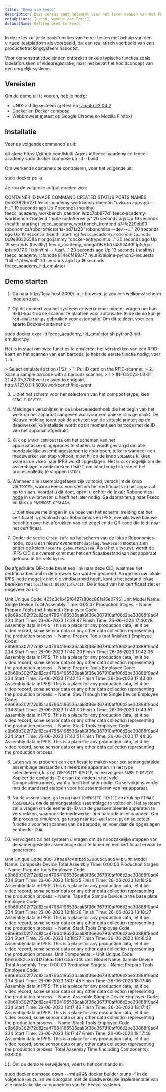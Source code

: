 ```yaml
---
title: "Demo van Feecc"
description: Deze cursus gaat helemaal over het leren kennen van het Feecc-systeem en al zijn componenten.
metaOptions: [Leren, wennen aan Feecc]
defaultName: Getting Used to Feecc
---
```


<RoboAcademyText fWeight="500">
In deze les zul je de basisfuncties van Feecc testen met behulp van een virtueel testplatform als voorbeeld, dat een realistisch voorbeeld van een productietrackingsysteem nabootst.
</RoboAcademyText>

Voor demonstratiedoeleinden ontbreken enkele typische functies zoals labelafdrukken of videoregistratie, maar het bevat het hoofdconcept van een dergelijk systeem.

## Vereisten

Om de demo uit te voeren, heb je nodig:

- UNIX-achtig systeem (getest op [Ubuntu 22.04.2](https://releases.ubuntu.com/jammy/)
- [Docker](https://docs.docker.com/engine/install/ubuntu/) en [Docker compose](https://docs.docker.com/compose/)
- Webbrowser (getest op Google Chrome en Mozilla Firefox)

## Installatie

Voer de volgende commando's uit:

<LessonCodeWrapper language="bash">
git clone https://github.com/Multi-Agent-io/feecc-academy
cd feecc-academy
sudo docker compose up -d --build
</LessonCodeWrapper>

Om werkende containers te controleren, voer het volgende uit:

<LessonCodeWrapper language="bash">
sudo docker ps -a
</LessonCodeWrapper>

Je zou de volgende output moeten zien:

<LessonCodeWrapper language="bash" codeClass="big-code" noLines noCopyIcon>
CONTAINER ID   IMAGE                               COMMAND                  CREATED          STATUS                             PORTS     NAMES
0db8382bb271   feecc-academy-workbench-daemon      "uvicorn app:app --h…"   19 seconds ago   Up 7 seconds (healthy)                       feecc_academy_workbench_daemon
0dbc7bb977d1   feecc-academy-workbench-frontend    "node nodeServer.js"     20 seconds ago   Up 19 seconds (health: starting)             feecc_academy_workbench_frontend
a74fa229eb90   robonomics/robonomics:sha-bd71a23   "robonomics --dev --…"   20 seconds ago   Up 19 seconds (health: starting)             feecc_academy_robonomics_node
0c9e8022658a   mongo:jammy                         "docker-entrypoint.s…"   20 seconds ago   Up 19 seconds (healthy)                      feecc_academy_mongoDB
6b0748904d0f   ipfs/go-ipfs:v0.17.0                "/sbin/tini -- /usr/…"   20 seconds ago   Up 19 seconds (healthy)                      feecc_academy_ipfsnode
814e6f489a77   nyurik/alpine-python3-requests      "tail -f /dev/null"      20 seconds ago   Up 19 seconds                                feecc_academy_hid_emulator
</LessonCodeWrapper>

## Demo starten

1. Ga naar http://localhost:3000/ in je browser, je zou een welkomstscherm moeten zien.

2. Op dit moment zou het systeem de werknemer moeten vragen om hun RFID-kaart op de scanner te plaatsen voor autorisatie. In de demo kun je `hid-emulator.py` gebruiken voor autorisatie. Om dit te doen, voer een aparte Docker-container uit:

<LessonCodeWrapper language="bash">
sudo docker exec -ti feecc_academy_hid_emulator sh
python3 hid-emulator.py
</LessonCodeWrapper>

Het is in staat om twee functies te emuleren: het verstrekken van een RFID-kaart en het scannen van een barcode; je hebt de eerste functie nodig, voer `1` in.

<LessonCodeWrapper language="bash" codeClass="big-code" noLines noCopyIcon>
> Select emulated action (1/2): 
>  1. Put ID card on the RFID-scanner.
>  2. Scan a sample barcode with a barcode scanner.
> 1
> INFO:2023-03-21 21:42:05,370:Event relayed to endpoint http://127.0.0.1:5000/workbench/hid-event
</LessonCodeWrapper>

3. U ziet het scherm voor het selecteren van het compositietype, kies `SINGLE DEVICE`.

<LessonImages src="feecc-course/menu.png" alt="Feecc start menu"/>

4. Meldingen verschijnen in de linkerbenedenhoek die het begin van het werk op het apparaat aangeven waarvoor een unieke ID is gemaakt. De blauwe melding toont ook de activiteit van de virtuele printer; op de daadwerkelijke installatie wordt op dit moment een barcode met de ID van het apparaat afgedrukt.

<LessonImages src="feecc-course/single_device.png" alt="Single device composition"/>

5. Klik op `START COMPOSITIE` om het opnemen van het apparaatassemblageproces te starten. U wordt gevraagd om alle noodzakelijke assemblagestappen te doorlopen; telkens wanneer een medewerker een stap voltooit, moet hij op de knop `VOLGENDE` klikken, waarna de video naar IPFS wordt opgeslagen. Het is ook mogelijk om de assemblage te onderbreken (`PAUZE`) om later terug te keren of het proces volledig te stoppen (`STOP`).

6. Wanneer alle assemblagefasen zijn voltooid, verschijnt de knop `VOLTOOIEN`, waarna Feecc voorstelt om het certificaat van het apparaat op te slaan. Voordat u dit doet, opent u echter de [lokale Robonomics-node](https://polkadot.js.org/apps/?rpc=ws%3A%2F%2F127.0.0.1%3A9944#/explorer) in uw browser, u heeft het later nodig. Ga daarna terug naar Feecc en klik op `PASPOORT OPSLAAN`.
    
    U ziet nieuwe meldingen in de hoek van het scherm: melding dat het certificaat is geüpload naar Robonomics en IPFS, evenals twee blauwe berichten over het afdrukken van het zegel en de QR-code die leidt naar het certificaat.

<LessonImages src="feecc-course/single_certificate.png" alt="Cetrificate of single composition"/>

7. Onder de sectie `Chain info` op het scherm van de lokale Robonomics-node, zou u een nieuw evenement `datalog.NewRecord` moeten zien onder de kolom `recente gebeurtenissen`. Als u het uitvouwt, wordt de IPFS CID die overeenkomt met het certificaatbestand van het apparaat getoond in het veld `bytes`.

<LessonImages src="feecc-course/single_datalog.png" alt="Datalog of single composition"/>

De afgedrukte QR-code bevat een link naar deze CID, waarmee het certificaatbestand in de browser kan worden geopend. Aangezien uw lokale IPFS-node mogelijk niet die vindbaarheid heeft, kunt u het bestand lokaal bereiken met `localhost:8080/ipfs/CID.` De inhoud van het certificaat ziet er ongeveer zo uit:

<LessonCodeWrapper language="json" codeClass="big-code" noLines noCopyIcon>
Unit Unique Code: 423d3c1b42f6427e80cc881a16e07451
Unit Model Name: Single Device
Total Assembly Time: 0:05:37
Production Stages:
- Name: Prepare Tools (not finished.)
  Employee Code: e9b69b302f72d82ca47964196536aab3f36e367910aff06d2be30888f9ad4234
  Start Time: 26-06-2023 17:38:47
  Finish Time: 26-06-2023 17:40:28
  Assembly data in IPFS: This is a place for any production data, let it be video
    record, some sensor data or any other data collection representing the production
    process.
- Name: Prepare Tools (not finished.)
  Employee Code: e9b69b302f72d82ca47964196536aab3f36e367910aff06d2be30888f9ad4234
  Start Time: 26-06-2023 17:40:30
  Finish Time: 26-06-2023 17:42:06
  Assembly data in IPFS: This is a place for any production data, let it be video
    record, some sensor data or any other data collection representing the production
    process.
- Name: Prepare Tools
  Employee Code: e9b69b302f72d82ca47964196536aab3f36e367910aff06d2be30888f9ad4234
  Start Time: 26-06-2023 17:42:16
  Finish Time: 26-06-2023 17:43:00
  Assembly data in IPFS: This is a place for any production data, let it be video
    record, some sensor data or any other data collection representing the production
    process.
- Name: Saw Through the Single Device
  Employee Code: e9b69b302f72d82ca47964196536aab3f36e367910aff06d2be30888f9ad4234
  Start Time: 26-06-2023 17:43:00
  Finish Time: 26-06-2023 17:43:51
  Assembly data in IPFS: This is a place for any production data, let it be video
    record, some sensor data or any other data collection representing the production
    process.
- Name: Stack Tools
  Employee Code: e9b69b302f72d82ca47964196536aab3f36e367910aff06d2be30888f9ad4234
  Start Time: 26-06-2023 17:43:51
  Finish Time: 26-06-2023 17:44:36
  Assembly data in IPFS: This is a place for any production data, let it be video
    record, some sensor data or any other data collection representing the production
    process.
</LessonCodeWrapper>

8. Laten we nu proberen een certificaat te maken voor een samengestelde assemblage bestaande uit meerdere apparaten. In het type selectiemenu, klik op `COMPOSITE DEVICE`, en vervolgens `SAMPLE DEVICE`. Kopieer de eenheids-ID ervan (te vinden in het veld Compositienummer), want u heeft het later nodig. Ga vervolgens verder met de standaard stappen voor het assembleren van het apparaat.

9. Na de assemblage, ga terug naar `COMPOSITE DEVICE` en druk op `FINALE ASSEMBLAGE` om de samengestelde assemblage te voltooien. Het systeem zal u vragen om de eenheids-ID van de geassembleerde apparaten te verstrekken, waarvoor de medewerker hun barcode moet scannen. Om dit proces te simuleren, ga terug naar `hid-emulator.py` en selecteer functie `2` voor het scannen van de barcode, en voer daar de opgeslagen eenheids-ID in.

10. Vervolgens zal het systeem u vragen om de noodzakelijke stappen van de samengestelde assemblage door te lopen en een certificaat ervoor te genereren:

<LessonCodeWrapper language="json" codeClass="big-code" noLines noCopyIcon>
Unit Unique Code: d08101feae7c4efbb5529885c9ad544b
Unit Model Name: Composite Device
Total Assembly Time: 0:00:03
Production Stages:
- Name: Prepare Tools
  Employee Code: e9b69b302f72d82ca47964196536aab3f36e367910aff06d2be30888f9ad4234
  Start Time: 26-06-2023 18:18:25
  Finish Time: 26-06-2023 18:18:26
  Assembly data in IPFS: This is a place for any production data, let it be video
    record, some sensor data or any other data collection representing the production
    process.
- Name: Tape the Sample Device to the base plate
  Employee Code: e9b69b302f72d82ca47964196536aab3f36e367910aff06d2be30888f9ad4234
  Start Time: 26-06-2023 18:18:26
  Finish Time: 26-06-2023 18:18:27
  Assembly data in IPFS: This is a place for any production data, let it be video
    record, some sensor data or any other data collection representing the production
    process.
- Name: Stack Tools
  Employee Code: e9b69b302f72d82ca47964196536aab3f36e367910aff06d2be30888f9ad4234
  Start Time: 26-06-2023 18:18:27
  Finish Time: 26-06-2023 18:18:28
  Assembly data in IPFS: This is a place for any production data, let it be video
    record, some sensor data or any other data collection representing the production
    process.
Unit Components:
- Unit Unique Code: b165b382c3674127a6aaf5817c5a7040
  Unit Model Name: Sample Device
  Total Assembly Time: 0:00:03
  Production Stages:
  - Name: Prepare Tools
    Employee Code: e9b69b302f72d82ca47964196536aab3f36e367910aff06d2be30888f9ad4234
    Start Time: 26-06-2023 18:17:45
    Finish Time: 26-06-2023 18:17:46
    Assembly data in IPFS: This is a place for any production data, let it be video
      record, some sensor data or any other data collection representing the production
      process.
  - Name: Assemble Sample Device
    Employee Code: e9b69b302f72d82ca47964196536aab3f36e367910aff06d2be30888f9ad4234
    Start Time: 26-06-2023 18:17:46
    Finish Time: 26-06-2023 18:17:47
    Assembly data in IPFS: This is a place for any production data, let it be video
      record, some sensor data or any other data collection representing the production
      process.
  - Name: Stack Tools
    Employee Code: e9b69b302f72d82ca47964196536aab3f36e367910aff06d2be30888f9ad4234
    Start Time: 26-06-2023 18:17:47
    Finish Time: 26-06-2023 18:17:48
    Assembly data in IPFS: This is a place for any production data, let it be video
      record, some sensor data or any other data collection representing the production
      process.
Total Assembly Time (Including Components): 0:00:06
</LessonCodeWrapper>

11. Om de demo te verwijderen, voert u het commando in:

<LessonCodeWrapper language="bash">
sudo docker compose down --rmi all && docker builder prune -f
</LessonCodeWrapper>

<RoboAcademyText fWeight="500">
In de volgende les zullen we doorgaan met de daadwerkelijke implementatie van alle noodzakelijke componenten van het Feecc-systeem.
</RoboAcademyText>